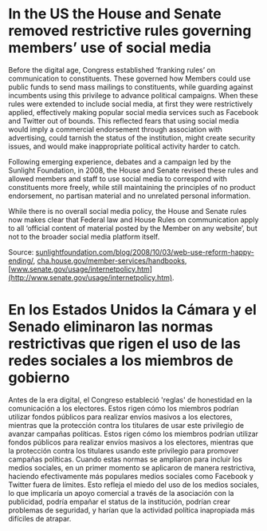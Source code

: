 # In the US the House and Senate removed restrictive rules governing members’ use of social media

Before the digital age, Congress established ‘franking rules’ on communication to constituents. These governed how Members could use public funds to send mass mailings to constituents, while guarding against incumbents using this privilege to advance political campaigns. When these rules were extended to include social media, at first they were restrictively applied, effectively making popular social media services such as Facebook and Twitter out of bounds. This reflected  fears that using social media would imply a commercial endorsement through association with advertising, could tarnish the status of the institution, might create security issues, and would make inappropriate political activity harder to catch.

Following emerging experience, debates and a campaign led by the Sunlight Foundation, in 2008, the House and Senate revised these rules and allowed members and staff to use social media to correspond with constituents more freely, while still maintaining the principles of no product endorsement, no partisan material and no unrelated personal information.

While there is no overall social media policy, the House and Senate rules now makes clear that Federal law and House Rules on communication apply to all  ‘official content of material posted by the Member on any website’, but not to the broader social media platform itself.

Source: [sunlightfoundation.com/blog/2008/10/03/web-use-reform-happy-ending/](http://sunlightfoundation.com/blog/2008/10/03/web-use-reform-happy-ending/), [cha.house.gov/member-services/handbooks](http://cha.house.gov/member-services/handbooks), 
[www.senate.gov/usage/internetpolicy.htm](http://www.senate.gov/usage/internetpolicy.htm).

# En los Estados Unidos la Cámara y el Senado eliminaron las normas restrictivas que rigen el uso de las redes sociales a los miembros de gobierno

Antes de la era digital, el Congreso estableció 'reglas' de honestidad en la comunicación a los electores. Estos rigen cómo los miembros podrían utilizar fondos públicos para realizar envíos masivos a los electores, mientras que la protección contra los titulares de usar este privilegio de avanzar campañas políticas. Estos rigen cómo los miembros podrían utilizar fondos públicos para realizar envíos masivos a los electores, mientras que la protección contra los titulares usando este privilegio para promover  campañas políticas. Cuando estas normas se ampliaron para incluir los medios sociales, en un primer momento se aplicaron de manera restrictiva, haciendo efectivamente más populares  medios sociales como Facebook y Twitter fuera de límites. Esto refleja el miedo del uso de los medios sociales, lo que implicaría un apoyo comercial a través de la asociación con la publicidad, podría empañar el status de la institución, podrían crear problemas de seguridad, y harían que la actividad política inapropiada más difíciles de atrapar.

